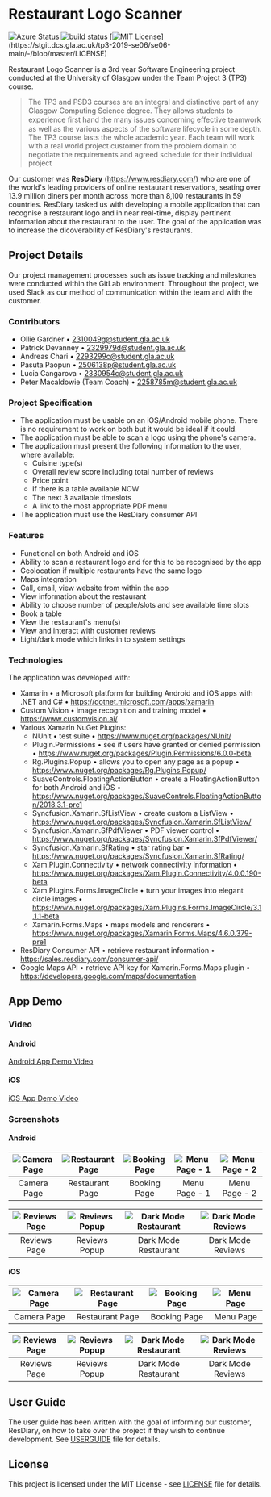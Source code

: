 # Restaurant Logo Scanner 

[![Azure Status](https://dev.azure.com/2310049G/SE06%20Main/_apis/build/status/SE06%20Main-Xamarin.Android-CI?branchName=master)](https://dev.azure.com/2310049G/SE06%20Main/_build/latest?definitionId=1&branchName=master)
[![build status](https://stgit.dcs.gla.ac.uk/tp3-2019-se06/se06-main/badges/master/pipeline.svg)](https://stgit.dcs.gla.ac.uk/tp3-2019-se06/se06-main/commits/master)
[![MIT License](https://img.shields.io/apm/l/atomic-design-ui.svg?)](https://stgit.dcs.gla.ac.uk/tp3-2019-se06/se06-main/-/blob/master/LICENSE)

Restaurant Logo Scanner is a 3rd year Software Engineering project conducted at the University of Glasgow under the Team Project 3 (TP3) course.

> The TP3 and PSD3 courses are an integral and distinctive part of any Glasgow Computing Science degree. They allows students to experience ﬁrst hand the many issues concerning eﬀective teamwork as well as the various aspects of the software lifecycle in some depth. The TP3 course lasts the whole academic year. Each team will work with a real world project customer from the problem domain to negotiate the requirements and agreed schedule for their individual project

Our customer was **ResDiary** (https://www.resdiary.com/) who are one of the world's leading providers of online restaurant reservations, seating over 13.9 million diners per month across more than 8,100 restaurants in 59 countries. ResDiary tasked us with developing a mobile application that can recognise a restaurant logo and in near real-time, display pertinent information about the restaurant to the user. The goal of the application was to increase the dicoverability of ResDiary's restaurants.

## Project Details
Our project management processes such as issue tracking and milestones were conducted within the GitLab environment. Throughout the project, we used Slack as our method of communication within the team and with the customer.

### Contributors
* Ollie Gardner • 2310049g@student.gla.ac.uk  
* Patrick Devanney • 2329979d@student.gla.ac.uk  
* Andreas Chari • 2293299c@student.gla.ac.uk  
* Pasuta Paopun • 2506138p@student.gla.ac.uk  
* Lucia Cangarova • 2330954c@student.gla.ac.uk  
* Peter Macaldowie (Team Coach) • 2258785m@student.gla.ac.uk  

### Project Specification
* The application must be usable on an iOS/Android mobile phone. There is no requirement to work on both but it would be ideal if it could.
* The application must be able to scan a logo using the phone's camera. 
* The application must present the following information to the user, where available:
    * Cuisine type(s)
    * Overall review score including total number of reviews
    * Price point
    * If there is a table available NOW
    * The next 3 available timeslots
    * A link to the most appropriate PDF menu
* The application must use the ResDiary consumer API

### Features
* Functional on both Android and iOS
* Ability to scan a restaurant logo and for this to be recognised by the app
* Geolocation if multiple restaurants have the same logo
* Maps integration
* Call, email, view website from within the app
* View information about the restaurant
* Ability to choose number of people/slots and see available time slots
* Book a table
* View the restaurant's menu(s)
* View and interact with customer reviews
* Light/dark mode which links in to system settings

### Technologies
The application was developed with:
* Xamarin • a Microsoft platform for building Android and iOS apps with .NET and C# • https://dotnet.microsoft.com/apps/xamarin
* Custom Vision • image recognition and training model • https://www.customvision.ai/
* Various Xamarin NuGet Plugins:
  * NUnit • test suite • https://www.nuget.org/packages/NUnit/
  * Plugin.Permissions • see if users have granted or denied permission • https://www.nuget.org/packages/Plugin.Permissions/6.0.0-beta
  * Rg.Plugins.Popup • allows you to open any page as a popup • https://www.nuget.org/packages/Rg.Plugins.Popup/
  * SuaveControls.FloatingActionButton • create a FloatingActionButton for both Android and iOS • https://www.nuget.org/packages/SuaveControls.FloatingActionButton/2018.3.1-pre1
  * Syncfusion.Xamarin.SfListView • create custom a ListView • https://www.nuget.org/packages/Syncfusion.Xamarin.SfListView/
  * Syncfusion.Xamarin.SfPdfViewer • PDF viewer control • https://www.nuget.org/packages/Syncfusion.Xamarin.SfPdfViewer/
  * Syncfusion.Xamarin.SfRating • star rating bar • https://www.nuget.org/packages/Syncfusion.Xamarin.SfRating/
  * Xam.Plugin.Connectivity • network connectivity information • https://www.nuget.org/packages/Xam.Plugin.Connectivity/4.0.0.190-beta
  * Xam.Plugins.Forms.ImageCircle • turn your images into elegant circle images • https://www.nuget.org/packages/Xam.Plugins.Forms.ImageCircle/3.1.1.1-beta
  * Xamarin.Forms.Maps • maps models and renderers • https://www.nuget.org/packages/Xamarin.Forms.Maps/4.6.0.379-pre1
* ResDiary Consumer API • retrieve restaurant information • https://sales.resdiary.com/consumer-api/
* Google Maps API • retrieve API key for Xamarin.Forms.Maps plugin • https://developers.google.com/maps/documentation

## App Demo
### Video
#### Android
[Android App Demo Video](https://www.youtube.com/watch?v=D1DyB23oGFE)
#### iOS
[iOS App Demo Video](https://youtu.be/vcCeijph3zI)

### Screenshots
#### Android
| ![Camera Page](https://i.imgur.com/WHkab6p.jpg) | ![Restaurant Page](https://i.imgur.com/W1VHBdz.jpg) | ![Booking Page](https://i.imgur.com/TGytM9q.jpg) | ![Menu Page - 1](https://i.imgur.com/d9M88vW.jpg) | ![Menu Page - 2](https://i.imgur.com/cb5RZXd.jpg) |
|:---:|:---:|:---:|:---:| :---: |
| Camera Page | Restaurant Page | Booking Page | Menu Page - 1 | Menu Page - 2 |

| ![Reviews Page](https://i.imgur.com/uTmSRkB.jpg) | ![Reviews Popup](https://i.imgur.com/ZwHuj0Y.jpg) | ![Dark Mode Restaurant](https://i.imgur.com/bx9qwcx.jpg) | ![Dark Mode Reviews](https://i.imgur.com/rDSGeTe.jpg) |
|:---:|:---:|:---:|:---:|
| Reviews Page | Reviews Popup | Dark Mode Restaurant | Dark Mode Reviews|

#### iOS
| ![Camera Page](https://i.imgur.com/E6TpEQv.png) | ![Restaurant Page](https://i.imgur.com/G5HwV2i.png) | ![Booking Page](https://i.imgur.com/jkuYg9Z.png) | ![Menu Page](https://i.imgur.com/AMTjQCx.png) |
|:---:|:---:|:---:|:---:|
| Camera Page | Restaurant Page | Booking Page | Menu Page |

| ![Reviews Page](https://i.imgur.com/Zt9mkel.png) | ![Reviews Popup](https://i.imgur.com/xDZiBUk.png) | ![Dark Mode Restaurant](https://i.imgur.com/xeLRDJi.png) | ![Dark Mode Reviews](https://i.imgur.com/li6V4O2.png) |
|:---:|:---:|:---:|:---:|
| Reviews Page | Reviews Popup | Dark Mode Restaurant | Dark Mode Reviews|

## User Guide
The user guide has been written with the goal of informing our customer, ResDiary, on how to take over the project if they wish to continue development. See [USERGUIDE](USERGUIDE.md) file for details.

## License
This project is licensed under the MIT License - see [LICENSE](LICENSE) file for details.
